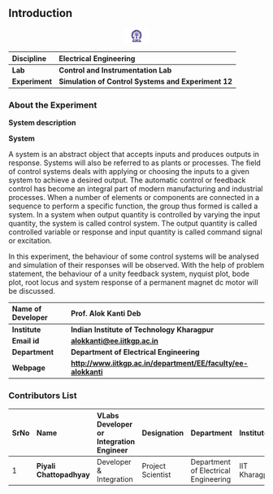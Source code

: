 ## Introduction

<div align="center">
<img src="experiment/images/iitkgp.png" width="10%">
</div>

<b>Discipline | <b> Electrical Engineering 
:--|:--|
<b> Lab | <b> **Control and Instrumentation Lab**
<b> Experiment|     <b> **Simulation of Control Systems and Experiment 12**


### About the Experiment 
**System description**

**System**
				
A system is an abstract object that accepts inputs and produces outputs in response. Systems will also be referred to as plants or processes. The field of control systems deals with applying or choosing the inputs to a given system to achieve a desired output.
The automatic control or feedback control has become an integral part of modern manufacturing and industrial processes.
When a number of elements or components are connected in a sequence to perform a specific function, the group thus formed is called a system. In a system when output quantity is controlled by varying the input quantity, the system is called control system.
The output quantity is called controlled variable or response and input quantity is called command signal or excitation.<br/>

In this experiment, the behaviour of some control systems will be analysed and simulation of their responses will be observed. With the help of problem statement, the behaviour of a unity feedback system, nyquist plot, bode plot,
root locus and system response of a permanent magnet dc motor will be discussed.

<b>Name of Developer | <b> **Prof. Alok Kanti Deb**
:--|:--|
<b> Institute | <b>  **Indian Institute of Technology Kharagpur**
<b> Email id|     <b>  **alokkanti@ee.iitkgp.ac.in**
<b> Department |  **Department of Electrical Engineering**
<b>Webpage| <b> http://www.iitkgp.ac.in/department/EE/faculty/ee-alokkanti

### Contributors List

SrNo | Name | VLabs Developer or Integration Engineer | Designation | Department| Institute
:--|:--|:--|:--|:--|:--|
1 | **Piyali Chattopadhyay** | Developer & Integration | Project Scientist | Department of Electrical Engineering | IIT Kharagpur | 
